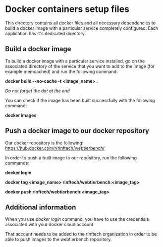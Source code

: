 # Docker containers setup files

This directory contains all docker files and all necessary dependencies to build a docker image
with a particular service completely configured. Each application has it's dedicated directory.

## Build a docker image

To build a docker image with a particular service installed, go on the associated directory of
the service that you want to add to the image (for example memcached) and run the following command:

**docker build --no-cache -t <image_name> .**

*Do not forget the dot at the end*

You can check if the image has been built successfully with the following command:

**docker images**

## Push a docker image to our docker repository

Our docker repository is the following: https://hub.docker.com/r/rinftech/webtierbench/

In order to push a built image to our repository, run the following commands:

**docker login**

**docker tag <image_name> rinftech/webtierbench:<image_tag>**

**docker push rinftech/webtierbench:<image_tag>**

## Additional information

When you use *docker login* command, you have to use the credentials associated with your docker
cloud account.

That account needs to be added to the rinftech organization in order to be able to push images to the
webtierbench repository.
